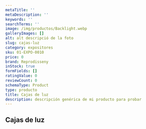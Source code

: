 ```yaml
---
metaTitle: ''
metaDescription: ''
keywords: ''
searchTerms: ''
image: /img/productos/Backlight.webp
galleryImages: []
alt: alt descripció de la foto
slug: cajas-luz
category: expositores
sku: 01-EXPO-0010
price: 0
brand: Reprodisseny
inStock: true
formFields: []
ratingValue: 0
reviewCount: 0
schemaType: Product
type: producto
title: Cajas de luz
description: descripción genérica de mi producto para probar
---
```

## Cajas de luz
